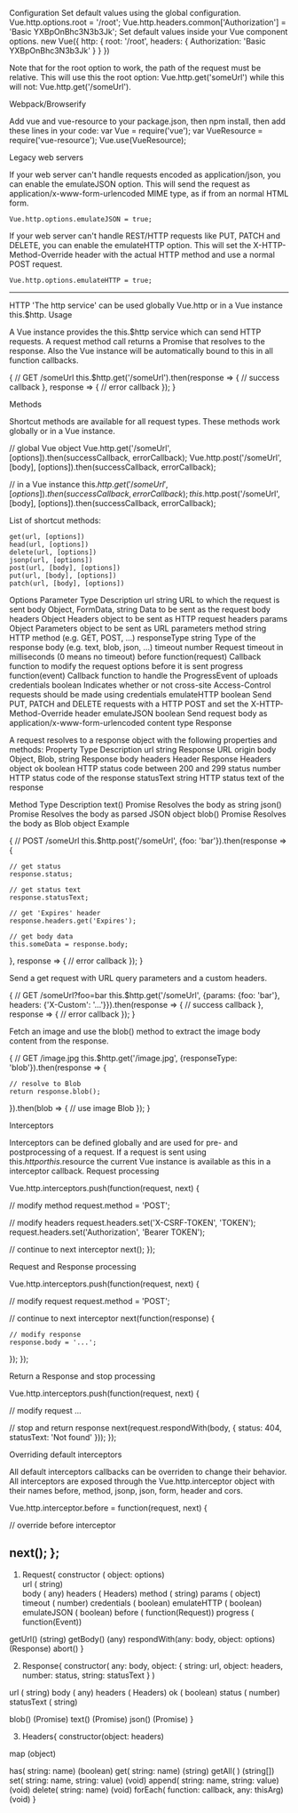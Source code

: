 Configuration
Set default values using the global configuration.
	Vue.http.options.root = '/root';
	Vue.http.headers.common['Authorization'] = 'Basic YXBpOnBhc3N3b3Jk';
Set default values inside your Vue component options.
	new Vue({
		http: {
    			root: '/root',
    			headers: {
      			Authorization: 'Basic YXBpOnBhc3N3b3Jk'
    			}
  		}
	})

Note that for the root option to work, the path of the request must be relative. This will use this the root option: Vue.http.get('someUrl') while this will not: Vue.http.get('/someUrl').

Webpack/Browserify

Add vue and vue-resource to your package.json, then npm install, then add these lines in your code:
	var Vue 	= require('vue');
	var VueResource = require('vue-resource');
	Vue.use(VueResource);

Legacy web servers

If your web server can't handle requests encoded as application/json, you can enable the emulateJSON option. 
This will send the request as application/x-www-form-urlencoded MIME type, as if from an normal HTML form.

	Vue.http.options.emulateJSON = true;

If your web server can't handle REST/HTTP requests like PUT, PATCH and DELETE, you can enable the emulateHTTP option. 
This will set the X-HTTP-Method-Override header with the actual HTTP method and use a normal POST request.

	Vue.http.options.emulateHTTP = true;
---
HTTP
'The http service' can be used 
	globally Vue.http or 
	in a Vue instance this.$http.
Usage

A Vue instance provides the this.$http service which can send HTTP requests. 
A request method call returns a Promise that resolves to the response. 
Also the Vue instance will be automatically bound to this in all function callbacks.

{
  // GET /someUrl
  this.$http.get('/someUrl').then(response => {
    // success callback
  }, response => {
    // error callback
  });
}

Methods

Shortcut methods are available for all request types. These methods work globally or in a Vue instance.

// global Vue object
Vue.http.get('/someUrl', [options]).then(successCallback, errorCallback);
Vue.http.post('/someUrl', [body], [options]).then(successCallback, errorCallback);

// in a Vue instance
this.$http.get('/someUrl', [options]).then(successCallback, errorCallback);
this.$http.post('/someUrl', [body], [options]).then(successCallback, errorCallback);

List of shortcut methods:

    get(url, [options])
    head(url, [options])
    delete(url, [options])
    jsonp(url, [options])
    post(url, [body], [options])
    put(url, [body], [options])
    patch(url, [body], [options])

Options
Parameter 	Type 				Description
url 		string 				URL to which the request is sent
body 		Object, FormData, string 	Data to be sent as the request body
headers 	Object 				Headers object to be sent as HTTP request headers
params 		Object 				Parameters object to be sent as URL parameters
method 		string 				HTTP method (e.g. GET, POST, ...)
responseType 	string 				Type of the response body (e.g. text, blob, json, ...)
timeout 	number 				Request timeout in milliseconds (0 means no timeout)
before 		function(request) 		Callback function to modify the request options before it is sent
progress 	function(event) 		Callback function to handle the ProgressEvent of uploads
credentials 	boolean 			Indicates whether or not cross-site Access-Control requests should be made using credentials
emulateHTTP 	boolean 			Send PUT, PATCH and DELETE requests with a HTTP POST and set the X-HTTP-Method-Override header
emulateJSON 	boolean 			Send request body as application/x-www-form-urlencoded content type
Response

A request resolves to a response object with the following properties and methods:
Property 	Type 			Description
url 		string 			Response URL origin
body 		Object, Blob, string 	Response body
headers 	Header 			Response Headers object
ok 		boolean 		HTTP status code between 200 and 299
status 		number 			HTTP status code of the response
statusText 	string 			HTTP status text of the response

Method 		Type 		Description
text() 		Promise 	Resolves the body as string
json() 		Promise 	Resolves the body as parsed JSON object
blob() 		Promise 	Resolves the body as Blob object
Example

{
  // POST /someUrl
  this.$http.post('/someUrl', {foo: 'bar'}).then(response => {

    // get status
    response.status;

    // get status text
    response.statusText;

    // get 'Expires' header
    response.headers.get('Expires');

    // get body data
    this.someData = response.body;

  }, response => {
    // error callback
  });
}

Send a get request with URL query parameters and a custom headers.

{
  // GET /someUrl?foo=bar
  this.$http.get('/someUrl', {params: {foo: 'bar'}, headers: {'X-Custom': '...'}}).then(response => {
    // success callback
  }, response => {
    // error callback
  });
}

Fetch an image and use the blob() method to extract the image body content from the response.

{
  // GET /image.jpg
  this.$http.get('/image.jpg', {responseType: 'blob'}).then(response => {

    // resolve to Blob
    return response.blob();

  }).then(blob => {
    // use image Blob
  });
}

Interceptors

Interceptors can be defined globally and are used for pre- and postprocessing of a request. If a request is sent using this.$http or this.$resource the current Vue instance is available as this in a interceptor callback.
Request processing

Vue.http.interceptors.push(function(request, next) {

  // modify method
  request.method = 'POST';

  // modify headers
  request.headers.set('X-CSRF-TOKEN', 'TOKEN');
  request.headers.set('Authorization', 'Bearer TOKEN');

  // continue to next interceptor
  next();
});

Request and Response processing

Vue.http.interceptors.push(function(request, next) {

  // modify request
  request.method = 'POST';

  // continue to next interceptor
  next(function(response) {

    // modify response
    response.body = '...';

  });
});

Return a Response and stop processing

Vue.http.interceptors.push(function(request, next) {

  // modify request ...

  // stop and return response
  next(request.respondWith(body, {
    status: 404,
    statusText: 'Not found'
  }));
});

Overriding default interceptors

All default interceptors callbacks can be overriden to change their behavior. All interceptors are exposed through the Vue.http.interceptor object with their names before, method, jsonp, json, form, header and cors.

Vue.http.interceptor.before = function(request, next) {

  // override before interceptor

  next();
};
---
1. Request{
  constructor	(	object: options)					
  url 		(	string)							
  body 		(	any)
  headers 	(	Headers)
  method 	(	string)
  params 	(	object)
  timeout 	(	number)
  credentials 	(	boolean)
  emulateHTTP 	(	boolean)
  emulateJSON 	(	boolean)
  before 	(	function(Request))
  progress 	(	function(Event))

  
  getUrl() (string)
  getBody() (any)
  respondWith(any: body, object: options) (Response)
  abort()
}

2. Response{
  	constructor(
		any: body, 
		object: {
			string: url, 
			object: headers, 
			number: status, 
			string: statusText
		}
	)

  url (		string)
  body (	any)
  headers (	Headers)
  ok (		boolean)
  status (	number)
  statusText (	string)

  blob() (Promise)
  text() (Promise)
  json() (Promise)
}

3. Headers{
  constructor(object: headers)

  map (object)

  has(		string: name) (boolean)
  get(		string: name) (string)
  getAll(			) (string[])
  set(		string: name, string: value) (void)
  append(	string: name, string: value) (void)
  delete(	string: name) (void)
  forEach(	function: callback, any: thisArg) (void)
}
